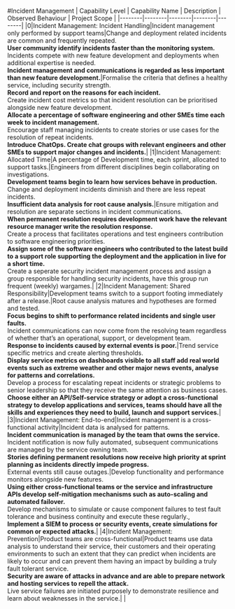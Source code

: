 #Incident Management
| Capability Level | Capability Name | Description | Observed Behaviour | Project Scope |
|--------|--------|--------|--------|--------|
|0|Incident Management: Incident Handling|Incident management only performed by support teams|Change and deployment related incidents are common and frequently repeated.<br>**User community identify incidents faster than the monitoring system.**<br>Incidents compete with new feature development and deployments when additional expertise is needed.<br>**Incident management and communications is regarded as less important than new feature development.**|Formalise the criteria that defines a healthy service, including security strength.<br>**Record and report on the reasons for each incident.**<br>Create incident cost metrics so that incident resolution can be prioritised alongside new feature development.<br>**Allocate a percentage of software engineering and other SMEs time each week to incident management.**<br>Encourage staff managing incidents to create stories or use cases for the resolution of repeat incidents.<br>**Introduce ChatOps. Create chat groups with relevant engineers and other SMEs to support major changes and incidents.**|
|1|Incident Management: Allocated Time|A percentage of Development time, each sprint, allocated to support tasks.|Engineers from different disciplines begin collaborating on investigations.<br>**Development teams begin to learn how services behave in production.**<br>Change and deployment incidents diminish and there are less repeat incidents.<br>**Insufficient data analysis for root cause analysis.**|Ensure mitigation and resolution are separate sections in incident communications.<br>**When permanent resolution requires development work have the relevant resource manager write the resolution response.**<br>Create a process that facilitates operations and test engineers contribution to software engineering priorities.<br>**Assign some of the software engineers who contributed to the latest build to a support role supporting the deployment and the application in live for  a short time.**<br>Create a seperate security incident management process and assign a group responsible for handling security incidents, have this group run frequent (weekly) wargames.|
|2|Incident Management: Shared Responsibility|Development teams switch to a support footing immediately after a release.|Root cause analysis matures and hypotheses are formed and tested.<br>**Focus begins to shift to performance related incidents and single user faults.**<br>Incident communications can now come from the resolving team regardless of whether that’s an operational, support, or development team.<br>**Response to incidents caused by external events is poor.**|Trend service specific metrics and create alerting thresholds.<br>**Display service metrics on dashboards visible to all staff add real world events such as extreme weather and other major news events, analyse for patterns and correlations.**<br>Develop a process for escalating repeat incidents or strategic problems to senior leadership so that they receive the same attention as business cases.<br>**Choose either an API/Self-service strategy or adopt a cross-functional strategy to develop applications and services, teams should have all the skills and experiences they need to build, launch and support services.**|
|3|Incident Management: End-to-end|Incident management is a cross-functional activity|Incident data is analysed for patterns.<br>**Incident communication is managed by the team that owns the service.**<br>Incident notification is now fully automated, subsequent communications are managed by the service owning team.<br>**Stories defining permanent resolutions now receive high priority at sprint planning as incidents directly impede progress.**<br>External events still cause outages.|Develop functionality and performance monitors alongside new features.<br>**Using either cross-functional teams or the service and infrastructure APIs develop self-mitigation mechanisms such as auto-scaling and automated failover.**<br>Develop mechanisms to simulate or cause component failures to test fault tolerance and business continuity and execute these regularly.,<br>**Implement a SIEM to process or security events, create simulations for common or expected attacks.**|
|4|Incident Management: Prevention|Product teams are cross-functional|Product teams use data analysis to understand their service, their customers and their operating environments to such an extent that they can predict when incidents are likely to occur and can prevent them having an impact by building a truly fault tolerant service.<br>**Security are aware of attacks in advance and are able to prepare network and hosting services to repell the attack.**<br>Live service failures are initiated purposely to demonstrate resilience and learn about weaknesses in the service.| |

